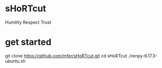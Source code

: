 sHoRTcut
========

Humility Respect Trust

get started
===========

git clone https://github.com/mfer/sHoRTcut.git
cd sHoRTcut
./renpy-6.17.3-ubuntu.sh
